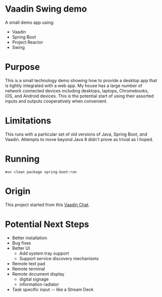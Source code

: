 # Vaadin Swing demo

A small demo app using:

- Vaadin
- Spring Boot
- Project Reactor
- Swing

# Purpose
This is a small technology demo showing how to provide a desktop app that is tightly integrated with a web app.
My house has a large number of network connected devices including desktops, laptops, Chromebooks, iOS, and Android
devices. This is the potential start of using their assorted inputs and outputs cooperatively when convenient.

# Limitations
This runs with a particular set of old versions of Java, Spring Boot, and Vaadin.
Attempts to move beyond Java 8 didn't prove as trivial as I hoped.

# Running

`mvn clean package spring-boot:run`

# Origin
This project started from this [Vaadin Chat](https://github.com/marcushellberg/vaadin-chat).

# Potential Next Steps
- Better installation
- Bug fixes
- Better UI
  - Add system tray support
  - Support service discovery mechanisms
- Remote text pad
- Remote terminal
- Remote document display
  - digital signage
  - information radiator
- Task specific input -- like a Stream Deck
